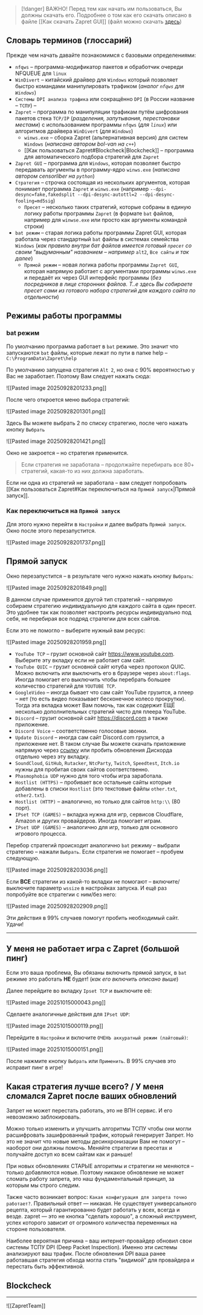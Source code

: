 
> [!danger] ВАЖНО!
> Перед тем как начать им пользоваться, Вы должны скачать его. Подробнее о том как его скачать описано в файле [[Как скачать Zapret GUI]] (файл можно скачать [здесь](https://t.me/zaprethelp/3/1012))

## Словарь терминов (глоссарий)
Прежде чем начать давайте познакомимся с базовыми определениями:
- `nfqws` –  программа-модификатор пакетов и обработчик очереди NFQUEUE для `linux`
- `WinDivert` – китайский драйвер для `Windows` который позволяет быстро командами манипулировать трафиком (*аналог `nfqws` для `Windows`*)
- `Системы DPI анализа трафика` или сокращённо `DPI` (в России название – `ТСПУ`) – 
- `Zapret` – программа по манипуляции трафикам путём шифрования пакетов стека `TCP/IP` (*разделения, запутывания, перестановки местами*) с использованием программы `nfqws` (*для `linux`*) или алгоритмов драйвера `WinDivert` (*для `Windows`*)
	- `winws.exe` – сборка Zapret (альтернативная версия) для систем `Windows` (*написана автором bol-van на `c++`*)
	- [[Как пользоваться Zapret#Blockcheck|Blockcheck]] – программа для автоматического подбора стратегий для `Zapret` 
- `Zapret GUI` – программа для `Windows`, которая позволяет быстро передавать аргументы в программу-ядро `winws.exe` (*написана автором censorliber на `python`*)
- `Стратегия` – строчка состоящая из нескольких аргументов, которая понимает программа `Zapret` и `winws.exe` (например `--dpi-desync=fake,fakedsplit --dpi-desync-autottl=2 --dpi-desync-fooling=md5sig`)
	- `Пресет` – несколько таких стратегий, которые собраны в единую логику работы программы `Zapret` (в формате `bat` файлов, например для `winwse.exe` или просто как аргументы командой строки)
- `bat режим` – старая логика работы программы Zapret GUI, которая работала через стандартный `bat` файлы в системах семейства `Windows` (*как правило внутри бат файлов имеется готовый `пресет` со своим "выдуманным" названием – например* `alt2`, `Все сайты` *и так далее*)
	- `Прямой режим` – новая логика работы программы `Zapret GUI`, которая напрямую работает с аргументами программы `winws.exe` и передаёт их через GUI интерфейс программы (*без посредников в лице сторонних файлов. Т..е здесь Вы собираете пресет сами из готового набора стратегий для каждого сайта по отдельности*)

## Режимы работы программы
### bat режим
По умолчанию программа работает в `bat` режиме. Это значит что запускаются `bat` файлы, которые лежат по пути в папке help – `C:\ProgramData\Zapret\help`

По умолчанию запущена стратегия `Alt 2`, но она с 90% вероятностью у Вас не заработает. Поэтому Вам следует нажать сюда:

![[Pasted image 20250928201233.png]]

После чего откроется меню выбора стратегий:

![[Pasted image 20250928201301.png]]

Здесь Вы можете выбрать 2 по списку стратегию, после чего нажать кнопку `Выбрать`

![[Pasted image 20250928201421.png]]

Окно не закроется – но стратегия применится.

> Если стратегия не заработала – продолжайте перебирать все 80+ стратегий, какая-то из них должна заработать.

Если ни одна из стратегий не заработала – вам следует попробовать [[Как пользоваться Zapret#Как переключиться на `Прямой запуск`|Прямой запуск]].

### Как переключиться на `Прямой запуск`
Для этого нужно перейти в `Настройки` и далее выбрать `Прямой запуск`. Окно после этого перезапустится.

![[Pasted image 20250928201737.png]]

## Прямой запуск
Окно перезапустится – в результате чего нужно нажать кнопку `Выбрать`:

![[Pasted image 20250928201849.png]]

В данном случае применится другой тип стратегий – напрямую собираем стратегию индивидуальную для каждого сайта в один пресет. Это удобнее так как позволяет настроить ресурсы индивидуально под себя, не перебирая все подряд стратегии для всех сайтов.

Если это не помогло – выберите нужный вам ресурс:

![[Pasted image 20250928201959.png]]

- `YouTube TCP` – грузит основной сайт https://www.youtube.com. Выберите эту вкладку если не работает сам сайт.
- `YouTube QUIC` – грузит основной сайт ютуба через протокол QUIC.  Можно включить или выключить его в браузере через `about:flags`. Иногда помогает его выключить чтобы перебрать большее количество стратегий для `YOUTUBE TCP`.
- `GoogleVideo` – иногда бывает что сам сайт YouTube грузится, а плеер – нет (то есть видео показывает бесконечное колесо прокрутки). Тогда эта вкладка может Вам помочь, так как содержит ЕЩЁ несколько дополнительных стратегий чисто для плеера YouTube.
- `Discord` – грузит основной сайт https://discord.com а также приложение.
- `Discord Voice` – соответственно голосовые звонки.
- `Update Discord` – иногда сам сайт Discord.com грузится, а приложение нет. В таком случае Вы можете скачать приложение напрямую через [ссылку](https://discord.com/api/downloads/distributions/app/installers/latest?channel=stable&platform=win&arch=x64) или пробить обновления Дискорда отдельно через эту вкладку.
- `SoundCloud`, `GitHub`, `Rutacker`, `NtcParty`, `Twitch`, `Speedtest`, `Itch.io` нужны для пробитая своих сайтов соответственно.
- `Phasmophobia UDP` нужно для того чтобы игра заработала.
- `Hostlist (HTTPS)` – пробивает все остальные сайты которые добавлены в списки `Hostlist` (это текстовые файлы `other.txt`, `other2.txt`).
- `Hostlist (HTTP)` – аналогично, но только для сайтов `http:\\` (80 порт).
- `IPset TCP (GAMES)` – вкладка нужна для игр, сервисов Cloudflare, Amazon и других провайдеров. Иногда помогает играм.
- `IPset UDP (GAMES)` – аналогично для игр, только для основного игрового процесса.

Перебор стратегий происходит аналогично `bat` режиму – выбрали стратегию – нажали `Выбрать`. Если стратегия не помогает – пробуем следующую.

![[Pasted image 20250928203036.png]]

Если **ВСЕ** стратегии из какой-то вкладки не помогают – включите/выключите параметр `wssize` в настройках запуска. И ещё раз попробуйте все стратегии с ним/без него:

![[Pasted image 20250928202909.png]]

Эти действия в 99% случаев помогут пробить необходимый сайт. Удачи!

---

## У меня не работает игра с Zapret (большой пинг)
Если это ваша проблема, Вы обязаны включить прямой запуск, в `bat` режиме это работать **НЕ** будет! (*как его включить описано выше*)

Далее перейдите во вкладку `Ipset TCP` и выключите её:

![[Pasted image 20251015000043.png]]

Сделаете аналогичные действия для `IPset UDP`:

![[Pasted image 20251015000119.png]]

Перейдите в `Настройки` и включите `ОЧЕНЬ аккуратный режим (лайтовый)`:

![[Pasted image 20251015000151.png]]

После нажмите кнопку `Выбрать` или `Применить`. В 99% случаев это исправит пинг в игре!

## Какая стратегия лучше всего? / У меня сломался Zapret после ваших обновлений
Запрет не может перестать работать, это не ВПН сервис. И его невозможно заблокировать.

Можно только изменить и улучшить алгоритмы ТСПУ чтобы они могли расшифровать зашифрованный трафик, который генерирует Запрет. Но это не значит что новые методы десинхронизации Вам не помогут – наоборот они должны помочь. Меняйте стратегии в пресетах и получайте доступ ко всем сайтам как и раньше!

При новых обновлениях СТАРЫЕ алгоритмы и стратегии не меняются – только добавляются новые. Поэтому никакое обновление не может сломать работу запрета, это наш фундаментальный принцип, за которым мы строго следим.

Также часто возникает вопрос: `Какая конфигурация для запрета точно работает?`. Правильный ответ — никакая. Не существует универсального рецепта, который гарантированно будет работать у всех, всегда и везде. zapret — это не кнопка "сделать хорошо", а сложный инструмент, успех которого зависит от огромного количества переменных на стороне пользователя.

Наиболее вероятная причина – ваш интернет-провайдер обновил свои системы ТСПУ DPI (Deep Packet Inspection). Именно эти системы анализируют ваш трафик. После обновления DPI ваша ранее работавшая стратегия обхода могла стать "видимой" для провайдера и перестать быть эффективной.

## Blockcheck

---

![[ZapretTeam]]